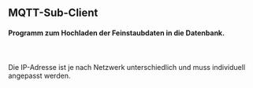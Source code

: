 <h2>MQTT-Sub-Client</h2>
<h4>Programm zum Hochladen der Feinstaubdaten in die Datenbank.</h4>
<br><br>
Die IP-Adresse ist je nach Netzwerk unterschiedlich und muss individuell angepasst werden.
